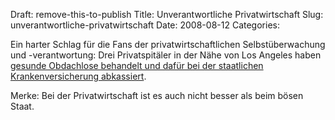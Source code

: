 Draft: remove-this-to-publish
Title: Unverantwortliche Privatwirtschaft
Slug: unverantwortliche-privatwirtschaft
Date: 2008-08-12
Categories:

Ein harter Schlag für die Fans der privatwirtschaftlichen Selbstüberwachung und -verantwortung: Drei Privatspitäler in der Nähe von Los Angeles haben [gesunde Obdachlose behandelt und dafür bei der staatlichen Krankenversicherung abkassiert](http://tagesanzeiger.ch/ausland/amerika/story/28937601).

Merke: Bei der Privatwirtschaft ist es auch nicht besser als beim bösen Staat.
